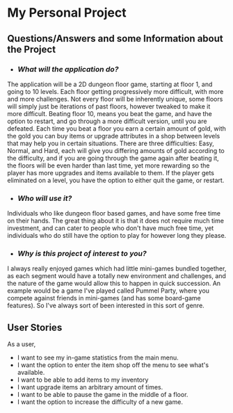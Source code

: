 # My Personal Project



## **Questions/Answers and some Information about the Project** 
- ### ***What will the application do?***
The application will be a 2D dungeon floor game, starting at floor 1, 
and going to 10 levels. Each floor getting progressively more difficult,
with more and more challenges. Not every floor will be 
inherently unique, some floors will simply just be iterations of past floors,
however tweaked to make it more difficult. Beating floor 10, means
you beat the game, and have the option to restart, and go through a more difficult
version,  until you are defeated. Each time you beat a floor
you earn a certain amount of gold, with the gold you can buy items or upgrade
attributes
in a shop between levels that may help you in certain situations. There are three difficulties:
Easy, Normal, and Hard, each will give you differing amounts of gold according to the difficulty, and if you are going 
through the game again after beating it, the floors will be even harder than last time, yet more rewarding 
so the player has more upgrades and items available to them.
If the player 
gets eliminated on a level, you have the option to either quit the game, 
or restart. 


- ### ***Who will use it?***
Individuals who like dungeon floor based games, and have some free time on their hands. 
The great thing about it is that it does not require much time investment, and can cater 
to people
who don't have much free time, yet individuals who do still have the option to play for 
however long they please. 

- ### ***Why is this project of interest to you?***
I always really enjoyed games which had little mini-games bundled
together, as each segment would have a totally new environment and challenges, 
and the nature of the game would allow this to happen in quick succession. An 
example would be a game I've played called Pummel Party, where you compete against friends in 
mini-games (and has some board-game features). So I've always sort of been interested in 
this sort of genre. 

## User Stories  
As a user,
- I want to see my in-game statistics from the main menu. 
- I want the option to enter the item shop off the menu to
see what's available. 
- I want to be able to add items to my inventory
- I want upgrade items an arbitrary amount of times.
- I want to be able to pause the game in the middle of a floor. 
- I want the option to increase the difficulty of a new game.

